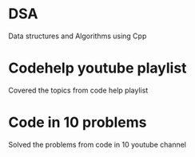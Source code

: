 # DSA
Data structures and Algorithms using Cpp
# Codehelp youtube playlist
Covered the topics from code help playlist
# Code in 10 problems
Solved the problems from code in 10 youtube channel
